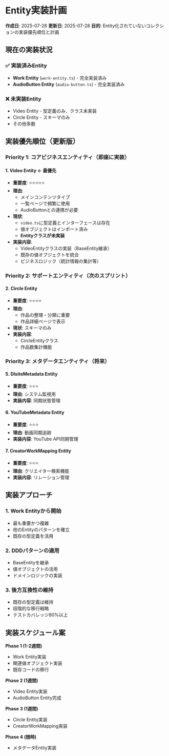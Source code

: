 # Entity実装計画

**作成日**: 2025-07-28
**更新日**: 2025-07-28
**目的**: Entity化されていないコレクションの実装優先順位と計画

## 現在の実装状況

### ✅ 実装済みEntity
- **Work Entity** (`work-entity.ts`) - 完全実装済み
- **AudioButton Entity** (`audio-button.ts`) - 完全実装済み

### ❌ 未実装Entity
- Video Entity - 型定義のみ、クラス未実装
- Circle Entity - スキーマのみ
- その他多数

## 実装優先順位（更新版）

### Priority 1: コアビジネスエンティティ（即座に実装）

#### 1. Video Entity ← 最優先
- **重要度**: ⭐⭐⭐⭐⭐ 
- **理由**: 
  - メインコンテンツタイプ
  - 一覧ページで頻繁に使用
  - AudioButtonとの連携が必要
- **現状**: 
  - `video.ts`に型定義とインターフェースは存在
  - 値オブジェクトはインポート済み
  - **Entityクラスが未実装**
- **実装内容**:
  - VideoEntityクラスの実装（BaseEntity継承）
  - 既存の値オブジェクトを統合
  - ビジネスロジック（統計情報の集計等）


### Priority 2: サポートエンティティ（次のスプリント）

#### 2. Circle Entity
- **重要度**: ⭐⭐⭐⭐
- **理由**:
  - 作品の整理・分類に重要
  - 作品詳細ページで表示
- **現状**: スキーマのみ
- **実装内容**:
  - CircleEntityクラス
  - 作品数集計機能

### Priority 3: メタデータエンティティ（将来）

#### 5. DlsiteMetadata Entity
- **重要度**: ⭐⭐⭐
- **理由**: システム監視用
- **実装内容**: 同期状態管理

#### 6. YouTubeMetadata Entity  
- **重要度**: ⭐⭐⭐
- **理由**: 動画同期追跡
- **実装内容**: YouTube API同期管理

#### 7. CreatorWorkMapping Entity
- **重要度**: ⭐⭐⭐
- **理由**: クリエイター検索機能
- **実装内容**: リレーション管理

## 実装アプローチ

### 1. Work Entityから開始
- 最も重要かつ複雑
- 他のEntityのパターンを確立
- 既存の型定義を活用

### 2. DDDパターンの適用
- BaseEntityを継承
- 値オブジェクトの活用
- ドメインロジックの実装

### 3. 後方互換性の維持
- 既存の型定義は維持
- 段階的な移行戦略
- テストカバレッジ80%以上

## 実装スケジュール案

**Phase 1 (1-2週間)**
- Work Entity実装
- 関連値オブジェクト実装
- 既存コードの移行

**Phase 2 (1週間)**
- Video Entity実装
- AudioButton Entity完成

**Phase 3 (1週間)**
- Circle Entity実装
- CreatorWorkMapping実装

**Phase 4 (随時)**
- メタデータEntity実装